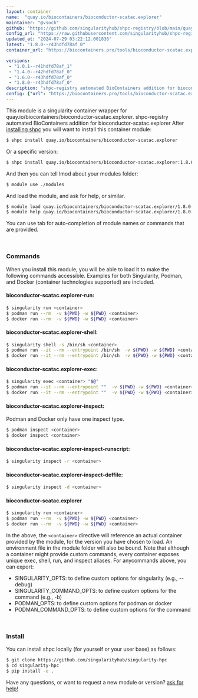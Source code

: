 ```yaml
---
layout: container
name:  "quay.io/biocontainers/bioconductor-scatac.explorer"
maintainer: "@vsoch"
github: "https://github.com/singularityhub/shpc-registry/blob/main/quay.io/biocontainers/bioconductor-scatac.explorer/container.yaml"
config_url: "https://raw.githubusercontent.com/singularityhub/shpc-registry/main/quay.io/biocontainers/bioconductor-scatac.explorer/container.yaml"
updated_at: "2024-07-29 03:22:12.001836"
latest: "1.8.0--r43hdfd78af_0"
container_url: "https://biocontainers.pro/tools/bioconductor-scatac.explorer"

versions:
 - "1.0.1--r41hdfd78af_1"
 - "1.4.0--r42hdfd78af_0"
 - "1.6.0--r43hdfd78af_0"
 - "1.8.0--r43hdfd78af_0"
description: "shpc-registry automated BioContainers addition for bioconductor-scatac.explorer"
config: {"url": "https://biocontainers.pro/tools/bioconductor-scatac.explorer", "maintainer": "@vsoch", "description": "shpc-registry automated BioContainers addition for bioconductor-scatac.explorer", "latest": {"1.8.0--r43hdfd78af_0": "sha256:eb38ee527f5a48f9cac5d21d4c77adb0321c18051710d7c19f0bb3dc89541e5a"}, "tags": {"1.0.1--r41hdfd78af_1": "sha256:29edc141012c44c9bdd7c0c93bf90e071cf49e47bf80f3d3f053b5bb71b63fc5", "1.4.0--r42hdfd78af_0": "sha256:cc4501d2bd8fbba963f5093514a9fde1b610caa40d23a15c19b0127653acd8f4", "1.6.0--r43hdfd78af_0": "sha256:ffec303575f71b96725c635182b2c56cd1ee9273fd196e6f8011a045f270b56f", "1.8.0--r43hdfd78af_0": "sha256:eb38ee527f5a48f9cac5d21d4c77adb0321c18051710d7c19f0bb3dc89541e5a"}, "docker": "quay.io/biocontainers/bioconductor-scatac.explorer"}
---
```


This module is a singularity container wrapper for quay.io/biocontainers/bioconductor-scatac.explorer.
shpc-registry automated BioContainers addition for bioconductor-scatac.explorer
After [installing shpc](#install) you will want to install this container module:


```bash
$ shpc install quay.io/biocontainers/bioconductor-scatac.explorer
```

Or a specific version:

```bash
$ shpc install quay.io/biocontainers/bioconductor-scatac.explorer:1.8.0--r43hdfd78af_0
```

And then you can tell lmod about your modules folder:

```bash
$ module use ./modules
```

And load the module, and ask for help, or similar.

```bash
$ module load quay.io/biocontainers/bioconductor-scatac.explorer/1.8.0--r43hdfd78af_0
$ module help quay.io/biocontainers/bioconductor-scatac.explorer/1.8.0--r43hdfd78af_0
```

You can use tab for auto-completion of module names or commands that are provided.

<br>

### Commands

When you install this module, you will be able to load it to make the following commands accessible.
Examples for both Singularity, Podman, and Docker (container technologies supported) are included.

#### bioconductor-scatac.explorer-run:

```bash
$ singularity run <container>
$ podman run --rm  -v ${PWD} -w ${PWD} <container>
$ docker run --rm  -v ${PWD} -w ${PWD} <container>
```

#### bioconductor-scatac.explorer-shell:

```bash
$ singularity shell -s /bin/sh <container>
$ podman run --it --rm --entrypoint /bin/sh  -v ${PWD} -w ${PWD} <container>
$ docker run --it --rm --entrypoint /bin/sh  -v ${PWD} -w ${PWD} <container>
```

#### bioconductor-scatac.explorer-exec:

```bash
$ singularity exec <container> "$@"
$ podman run --it --rm --entrypoint ""  -v ${PWD} -w ${PWD} <container> "$@"
$ docker run --it --rm --entrypoint ""  -v ${PWD} -w ${PWD} <container> "$@"
```

#### bioconductor-scatac.explorer-inspect:

Podman and Docker only have one inspect type.

```bash
$ podman inspect <container>
$ docker inspect <container>
```

#### bioconductor-scatac.explorer-inspect-runscript:

```bash
$ singularity inspect -r <container>
```

#### bioconductor-scatac.explorer-inspect-deffile:

```bash
$ singularity inspect -d <container>
```



#### bioconductor-scatac.explorer

```bash
$ singularity run <container>
$ podman run --rm  -v ${PWD} -w ${PWD} <container>
$ docker run --rm  -v ${PWD} -w ${PWD} <container>
```


In the above, the `<container>` directive will reference an actual container provided
by the module, for the version you have chosen to load. An environment file in the
module folder will also be bound. Note that although a container
might provide custom commands, every container exposes unique exec, shell, run, and
inspect aliases. For anycommands above, you can export:

 - SINGULARITY_OPTS: to define custom options for singularity (e.g., --debug)
 - SINGULARITY_COMMAND_OPTS: to define custom options for the command (e.g., -b)
 - PODMAN_OPTS: to define custom options for podman or docker
 - PODMAN_COMMAND_OPTS: to define custom options for the command

<br>

### Install

You can install shpc locally (for yourself or your user base) as follows:

```bash
$ git clone https://github.com/singularityhub/singularity-hpc
$ cd singularity-hpc
$ pip install -e .
```

Have any questions, or want to request a new module or version? [ask for help!](https://github.com/singularityhub/singularity-hpc/issues)